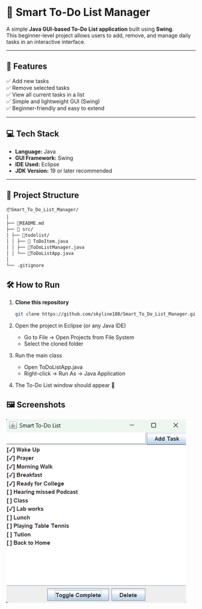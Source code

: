 # 📝 Smart To-Do List Manager

A simple **Java GUI-based To-Do List application** built using **Swing**.  
This beginner-level project allows users to add, remove, and manage daily tasks in an interactive interface.

---

## 🚀 Features

✅ Add new tasks  
✅ Remove selected tasks  
✅ View all current tasks in a list  
✅ Simple and lightweight GUI (Swing)  
✅ Beginner-friendly and easy to extend

---

## 💻 Tech Stack

- **Language:** Java
- **GUI Framework:** Swing
- **IDE Used:** Eclipse
- **JDK Version:** 19 or later recommended

---

## 📁 Project Structure
```
📦Smart_To_Do_List_Manager/
│
├── 📄README.md
├── 📂 src/
│ ├── 📂todolist/
│ │ ├── 📄 ToDoItem.java
│ │ ├── 📄ToDoListManager.java
│ │ └── 📄ToDoListApp.java
│
└── .gitignore
```

## 🛠️ How to Run

1. **Clone this repository**
   ```bash
   git clone https://github.com/skyline180/Smart_To_Do_List_Manager.git
   ```
2. Open the project in Eclipse (or any Java IDE)

   - Go to File → Open Projects from File System
   - Select the cloned folder

3. Run the main class

   - Open ToDoListApp.java
   - Right-click → Run As → Java Application

4. The To-Do List window should appear 🎉

## 🖼️ Screenshots

![App Screenshot](screenshots/todo_gui.png)

